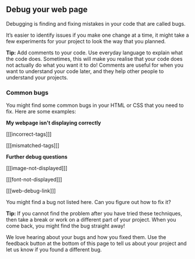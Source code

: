 ## Debug your web page

Debugging is finding and fixing mistakes in your code that are called bugs.

It’s easier to identify issues if you make one change at a time, it might take a few experiments for your project to look the way that you planned.

**Tip:** Add comments to your code. Use everyday language to explain what the code does. Sometimes, this will make you realise that your code does not actually do what you want it to do! Comments are useful for when you want to understand your code later, and they help other people to understand your projects.

### Common bugs

You might find some common bugs in your HTML or CSS that you need to fix. Here are some examples:

**My webpage isn't displaying correctly**

[[[incorrect-tags]]]

[[[mismatched-tags]]]

**Further debug questions**

[[[image-not-displayed]]]

[[[font-not-displayed]]]

[[[web-debug-link]]]

You might find a bug not listed here. Can you figure out how to fix it?

**Tip:** If you cannot find the problem after you have tried these techniques, then take a break or work on a different part of your project. When you come back, you might find the bug straight away!

We love hearing about your bugs and how you fixed them. Use the feedback button at the bottom of this page to tell us about your project and let us know if you found a different bug.
